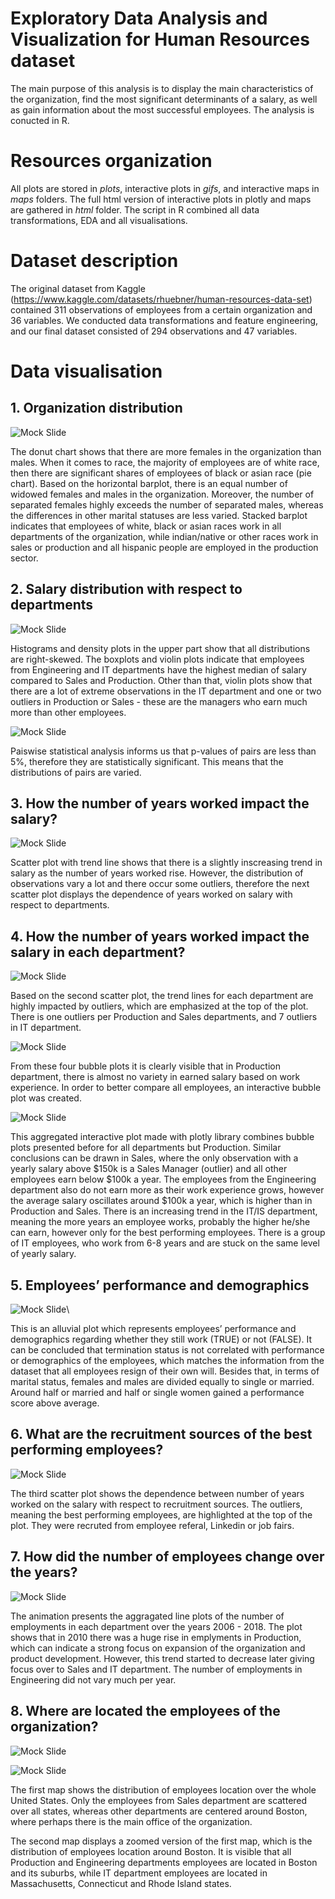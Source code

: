 # Exploratory Data Analysis and Visualization for Human Resources dataset

The main purpose of this analysis is to display the main characteristics of the organization, find the most significant determinants of a salary, as well as gain information about the most successful employees. The analysis is conucted in R.

# Resources organization

All plots are stored in *plots*, interactive plots in *gifs*, and interactive maps in *maps* folders. The full html version of interactive plots in plotly and maps are gathered in *html* folder. The script in R combined all data transformations, EDA and all visualisations.

# Dataset description

The original dataset from Kaggle (https://www.kaggle.com/datasets/rhuebner/human-resources-data-set) contained 311 observations of employees from a certain organization and 36 variables. We conducted data transformations and feature engineering, and our final dataset consisted of 294 observations and 47 variables.

# Data visualisation

## 1. Organization distribution

![Mock Slide](https://github.com/karolinaszczesna/data-visualisation/blob/5ab5c12dd47a7f6e83455bf419e11140bab68eb4/plots/s2.png)

The donut chart shows that there are more females in the organization than males. When it comes to race, the majority of employees are of white race, then there are significant shares of employees of black or asian race (pie chart). Based on the horizontal barplot, there is an equal number of widowed females and males in the organization. Moreover, the number of separated females highly exceeds the number of separated males, whereas the differences in other marital statuses are less varied. Stacked barplot indicates that employees of white, black or asian races work in all departments of the organization, while indian/native or other races work in sales or production and all hispanic people are employed in the production sector. 

##  2. Salary distribution with respect to departments

![Mock Slide](https://github.com/karolinaszczesna/data-visualisation/blob/d7c63cf29c76fbd0de90933af6fe2680ed4faccc/plots/s3.png)

Histograms and density plots in the upper part show that all distributions are right-skewed. The boxplots and violin plots indicate that employees from Engineering and IT departments have the highest median of salary compared to Sales and Production. Other than that, violin plots show that there are a lot of extreme observations in the IT department and one or two outliers in Production or Sales - these are the managers who earn much more than other employees.

![Mock Slide](https://github.com/karolinaszczesna/data-visualisation/blob/1c563b7050bbb364a04c8e2e3e70b70d5825182c/plots/s10.png)

Paiswise statistical analysis informs us that p-values of pairs are less than 5%, therefore they are statistically significant. This means that the distributions of pairs are varied.

## 3. How the number of years worked impact the salary?

![Mock Slide](https://github.com/karolinaszczesna/data-visualisation/blob/1c563b7050bbb364a04c8e2e3e70b70d5825182c/plots/s7.png)

Scatter plot with trend line shows that there is a slightly inscreasing trend in salary as the number of years worked rise. However, the distribution of observations vary a lot and there occur some outliers, therefore the next scatter plot displays the dependence of years worked on salary with respect to departments.

## 4. How the number of years worked impact the salary in each department?

![Mock Slide](https://github.com/karolinaszczesna/data-visualisation/blob/1c563b7050bbb364a04c8e2e3e70b70d5825182c/plots/s8.png)

Based on the second scatter plot, the trend lines for each department are highly impacted by outliers, which are emphasized at the top of the plot. There is one outliers per Production and Sales departments, and 7 outliers in IT department. 

![Mock Slide](https://github.com/karolinaszczesna/data-visualisation/blob/1c563b7050bbb364a04c8e2e3e70b70d5825182c/plots/s4.png)

From these four bubble plots it is clearly visible that in Production department, there is almost no variety in earned salary based on work experience. In order to better compare all employees, an interactive bubble plot was created.

![Mock Slide](https://github.com/karolinaszczesna/data-visualisation/blob/4a4cd3803734b07a451eb32a58166e8e22b255d4/gifs/S5.gif)

This aggregated interactive plot made with plotly library combines bubble plots presented before for all departments but Production. Similar conclusions can be drawn in Sales, where the only observation with a yearly salary above $150k is a Sales Manager (outlier) and all other employees earn below $100k a year. The employees from the Engineering department also do not earn more as their work experience grows, however the average salary oscillates around $100k a year, which is higher than in Production and Sales. There is an increasing trend in the IT/IS department, meaning the more years an employee works, probably the higher he/she can earn, however only for the best performing employees. There is a group of IT employees, who work from 6-8 years and are stuck on the same level of yearly salary.

## 5. Employees’ performance and demographics 

![Mock Slide](https://github.com/karolinaszczesna/data-visualisation/blob/1c563b7050bbb364a04c8e2e3e70b70d5825182c/plots/s6.png)\

This is an alluvial plot which represents employees’ performance and demographics regarding whether they still work (TRUE) or not (FALSE). It can be concluded that termination status is not correlated with performance or demographics of the employees, which matches the information from the dataset that all employees resign of their own will. Besides that, in terms of marital status, females and males are divided equally to single or married. Around half or married and half or single women gained a performance score above average. 

## 6. What are the recruitment sources of the best performing employees?

![Mock Slide](https://github.com/karolinaszczesna/data-visualisation/blob/1c563b7050bbb364a04c8e2e3e70b70d5825182c/plots/s9.png)

The third scatter plot shows the dependence between number of years worked on the salary with respect to recruitment sources. The outliers, meaning the best performing employees, are highlighted at the top of the plot. They were recruted from employee referal, Linkedin or job fairs.

##  7. How did the number of employees change over the years?

![Mock Slide](https://github.com/karolinaszczesna/data-visualisation/blob/2177a742f15b524b6ec6856b39d7320b5e755d22/gifs/gganim_yearOfHire.gif)

The animation presents the aggragated line plots of the number of employments in each department over the years 2006 - 2018. The plot shows that in 2010 there was a huge rise in emplyments in Production, which can indicate a strong focus on expansion of the organization and product development. However, this trend started to decrease later giving focus over to Sales and IT department. The number of employments in Engineering did not vary much per year.

## 8. Where are located the employees of the organization?

![Mock Slide](https://github.com/karolinaszczesna/data-visualisation/blob/0ef4b4444abb2a73947c7d0548f61276851f241b/maps/map1.gif)

![Mock Slide](https://github.com/karolinaszczesna/data-visualisation/blob/0ef4b4444abb2a73947c7d0548f61276851f241b/maps/map2.gif)

The first map shows the distribution of employees location over the whole United States. Only the employees from Sales department are scattered over all states, whereas other departments are centered around Boston, where perhaps there is the main office of the organization.

The second map displays a zoomed version of the first map, which is the distribution of employees location around Boston. It is visible that all Production and Engineering departments employees are located in Boston and its suburbs, while IT department employees are located in Massachusetts, Connecticut and Rhode Island states.

